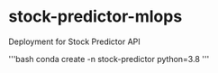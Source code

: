 # stock-predictor-mlops
Deployment for Stock Predictor API


'''bash
conda create -n stock-predictor python=3.8
'''
